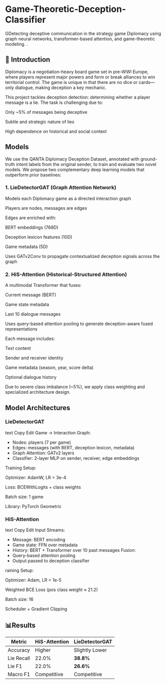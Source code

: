 # Game-Theoretic-Deception-Classifier
GDetecting deceptive communication in the strategy game Diplomacy using graph neural networks, transformer-based attention, and game-theoretic modeling.
.

## 📌 Introduction
Diplomacy is a negotiation-heavy board game set in pre-WWI Europe, where players represent major powers and form or break alliances to win territorial control. The game is unique in that there are no dice or cards—only dialogue, making deception a key mechanic.

This project tackles deception detection: determining whether a player message is a lie. The task is challenging due to:

Only ~5% of messages being deceptive

Subtle and strategic nature of lies

High dependence on historical and social context
## Models
We use the QANTA Diplomacy Deception Dataset, annotated with ground-truth intent labels from the original sender, to train and evaluate two novel models.
We propose two complementary deep learning models that outperform prior baselines:

### 1. LieDetectorGAT (Graph Attention Network)
Models each Diplomacy game as a directed interaction graph

Players are nodes, messages are edges

Edges are enriched with:

BERT embeddings (768D)

Deception lexicon features (10D)

Game metadata (5D)

Uses GATv2Conv to propagate contextualized deception signals across the graph

### 2. HiS-Attention (Historical-Structured Attention)
A multimodal Transformer that fuses:

Current message (BERT)

Game state metadata

Last 10 dialogue messages

Uses query-based attention pooling to generate deception-aware fused representations

Each message includes:

Text content

Sender and receiver identity

Game metadata (season, year, score delta)

Optional dialogue history

Due to severe class imbalance (~5%), we apply class weighting and specialized architecture design.


## Model Architectures

### LieDetectorGAT
text
Copy
Edit
Game → Interaction Graph:
- Nodes: players (7 per game)
- Edges: messages (with BERT, deception lexicon, metadata)
- Graph Attention: GATv2 layers
- Classifier: 2-layer MLP on sender, receiver, edge embeddings

Training Setup:

Optimizer: AdamW, LR = 3e-4

Loss: BCEWithLogits + class weights

Batch size: 1 game

Library: PyTorch Geometric

### HiS-Attention
text
Copy
Edit
Input Streams:
- Message: BERT encoding
- Game state: FFN over metadata
- History: BERT + Transformer over 10 past messages
Fusion:
- Query-based attention pooling
- Output passed to deception classifier

raining Setup:

Optimizer: Adam, LR = 1e-5

Weighted BCE Loss (pos class weight ≈ 21.2)

Batch size: 16

Scheduler + Gradient Clipping

## 📊Results
| Metric     | HiS-Attention | LieDetectorGAT |
| ---------- | ------------- | -------------- |
| Accuracy   | Higher        | Slightly Lower |
| Lie Recall | 22.0%         | **38.8%**      |
| Lie F1     | 22.0%         | **26.6%**      |
| Macro F1   | Competitive   | Competitive    |


